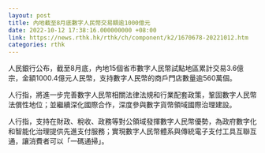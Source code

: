 ```yaml
---
layout: post
title: 內地截至8月底數字人民幣交易額逾1000億元
date: 2022-10-12 17:38:16.000000000 +08:00
link: https://news.rthk.hk/rthk/ch/component/k2/1670678-20221012.htm
categories: rthk
---
```


人民銀行公布，截至8月底，內地15個省市數字人民幣試點地區累計交易3.6億宗，金額1000.4億元人民幣，支持數字人民幣的商戶門店數量逾560萬個。

人行指，將進一步完善數字人民幣相關法律法規和行業配套政策，鞏固數字人民幣法償性地位；並繼續深化國際合作，深度參與數字貨幣領域國際治理建設。

人行指，支持在財政、稅收、政務等對公領域發揮數字人民幣優勢，為政府數字化和智能化治理提供先進支付服務；實現數字人民幣體系與傳統電子支付工具互聯互通，讓消費者可以「一碼通掃」。
